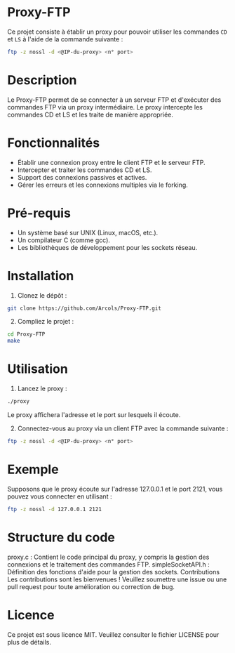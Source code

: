 # Proxy-FTP

Ce projet consiste à établir un proxy pour pouvoir utiliser les commandes `CD` et `LS` à l'aide de la commande suivante :  
```sh
ftp -z nossl -d <@IP-du-proxy> <n° port>
```
# Description
Le Proxy-FTP permet de se connecter à un serveur FTP et d'exécuter des commandes FTP via un proxy intermédiaire.
Le proxy intercepte les commandes CD et LS et les traite de manière appropriée.

# Fonctionnalités
- Établir une connexion proxy entre le client FTP et le serveur FTP.
- Intercepter et traiter les commandes CD et LS.
- Support des connexions passives et actives.
- Gérer les erreurs et les connexions multiples via le forking.

# Pré-requis
- Un système basé sur UNIX (Linux, macOS, etc.).
- Un compilateur C (comme gcc).
- Les bibliothèques de développement pour les sockets réseau.

# Installation
1. Clonez le dépôt :
```sh
git clone https://github.com/Arcols/Proxy-FTP.git
```
2. Compliez le projet :
```sh
cd Proxy-FTP
make
```

# Utilisation
1. Lancez le proxy : 
```sh
./proxy
```
Le proxy affichera l'adresse et le port sur lesquels il écoute.

2. Connectez-vous au proxy via un client FTP avec la commande suivante :
```sh
ftp -z nossl -d <@IP-du-proxy> <n° port>
```

# Exemple
Supposons que le proxy écoute sur l'adresse 127.0.0.1 et le port 2121, vous pouvez vous connecter en utilisant :
```sh
ftp -z nossl -d 127.0.0.1 2121
```
# Structure du code
proxy.c : Contient le code principal du proxy, y compris la gestion des connexions et le traitement des commandes FTP.
simpleSocketAPI.h : Définition des fonctions d'aide pour la gestion des sockets.
Contributions
Les contributions sont les bienvenues ! Veuillez soumettre une issue ou une pull request pour toute amélioration ou correction de bug.

# Licence
Ce projet est sous licence MIT. Veuillez consulter le fichier LICENSE pour plus de détails.
